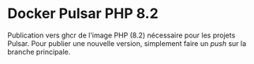 # Docker Pulsar PHP 8.2

Publication vers ghcr de l'image PHP (8.2) nécessaire pour les projets Pulsar. Pour publier une nouvelle version, 
simplement faire un _push_ sur la branche principale.